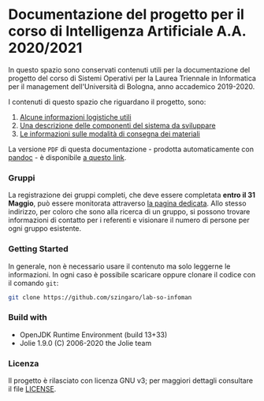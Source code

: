 # Documentazione del progetto per il corso di Intelligenza Artificiale A.A. 2020/2021

In questo spazio sono conservati contenuti utili per la documentazione del progetto del corso di Sistemi Operativi per la Laurea Triennale in Informatica per il management dell'Università di Bologna, anno accademico 2019-2020.

I contenuti di questo spazio che riguardano il progetto, sono:
1. [Alcune informazioni logistiche utili](docs/logistica.md)
2. [Una descrizione delle componenti del sistema da sviluppare](docs/progetto.md)
3. [Le informazioni sulle modalità di consegna dei materiali](docs/consegna.md)

La versione `PDF` di questa documentazione - prodotta automaticamente con [pandoc](https://pandoc.org/) - è disponibile [a questo link](docs/main.pdf).

### Gruppi

La registrazione dei gruppi completi, che deve essere completata **entro il 31 Maggio**, può essere monitorata attraverso [la pagina dedicata](docs/group.md).
Allo stesso indirizzo, per coloro che sono alla ricerca di un gruppo, si possono trovare informazioni di contatto per i referenti e visionare il numero di persone per ogni gruppo esistente.

### Getting Started

In generale, non è necessario usare il contenuto ma solo leggerne le informazioni. 
In ogni caso è possibile scaricare oppure clonare il codice con il comando `git`:

```bash
git clone https://github.com/szingaro/lab-so-infoman
```

### Build with

- OpenJDK Runtime Environment (build 13+33)
- Jolie 1.9.0 (C) 2006-2020 the Jolie team

### Licenza

Il progetto è rilasciato con licenza GNU v3; per maggiori dettagli consultare il file [LICENSE](LICENSE).
